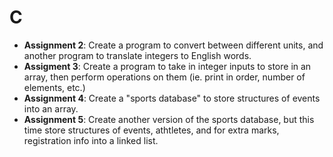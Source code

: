 # C
 - **Assignment 2**: Create a program to convert between different units, and another program to translate integers to English words.
 - **Assigment 3**: Create a program to take in integer inputs to store in an array, then perform operations on them (ie. print in order, number of elements, etc.)
 - **Assignment 4**: Create a "sports database" to store structures of events into an array.
 - **Assignment 5**: Create another version of the sports database, but this time store structures of events, athtletes, and for extra marks, registration info into a linked list.